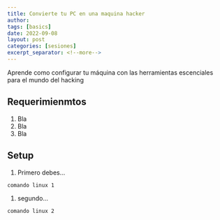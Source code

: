 ```yaml
---
title: Convierte tu PC en una maquina hacker
author: 
tags: [basics]
date: 2022-09-08
layout: post
categories: [sesiones]
excerpt_separator: <!--more-->
---
```

Aprende como configurar tu máquina con las herramientas escenciales para el mundo del hacking
<!--more-->

## Requerimienmtos
1. Bla
1. Bla
1. Bla

## Setup
1. Primero debes...
```bash
comando linux 1
```

1. segundo...
```bash
comando linux 2
```